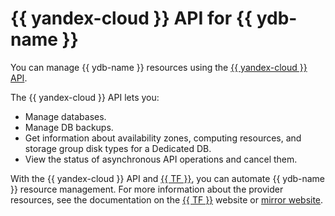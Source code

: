 # {{ yandex-cloud }} API for {{ ydb-name }}

You can manage {{ ydb-name }} resources using the [{{ yandex-cloud }} API](../../api-design-guide/).

The {{ yandex-cloud }} API lets you:

* Manage databases.
* Manage DB backups.
* Get information about availability zones, computing resources, and storage group disk types for a Dedicated DB.
* View the status of asynchronous API operations and cancel them.

With the {{ yandex-cloud }} API and [{{ TF }}](https://www.terraform.io/), you can automate {{ ydb-name }} resource management.
For more information about the provider resources, see the documentation on the [{{ TF }}](https://www.terraform.io/docs/providers/yandex/index.html) website or [mirror website](https://registry.tfpla.net/providers/yandex-cloud/yandex/latest/docs).
